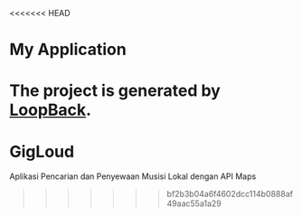 <<<<<<< HEAD
# My Application

The project is generated by [LoopBack](http://loopback.io).
=======
# GigLoud
Aplikasi Pencarian dan Penyewaan Musisi Lokal dengan API Maps
>>>>>>> bf2b3b04a6f4602dcc114b0888af49aac55a1a29

